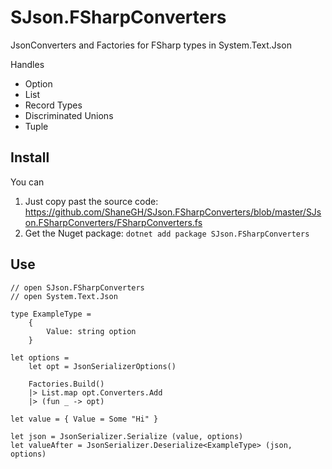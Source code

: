 # SJson.FSharpConverters
JsonConverters and Factories for FSharp types in System.Text.Json

Handles

* Option
* List
* Record Types
* Discriminated Unions
* Tuple

## Install

You can

1. Just copy past the source code: https://github.com/ShaneGH/SJson.FSharpConverters/blob/master/SJson.FSharpConverters/FSharpConverters.fs
1. Get the Nuget package: `dotnet add package SJson.FSharpConverters`

## Use

```F#
// open SJson.FSharpConverters
// open System.Text.Json

type ExampleType =
    {
        Value: string option
    }

let options =
    let opt = JsonSerializerOptions()
    
    Factories.Build()
    |> List.map opt.Converters.Add
    |> (fun _ -> opt)
    
let value = { Value = Some "Hi" }
    
let json = JsonSerializer.Serialize (value, options)
let valueAfter = JsonSerializer.Deserialize<ExampleType> (json, options)
```